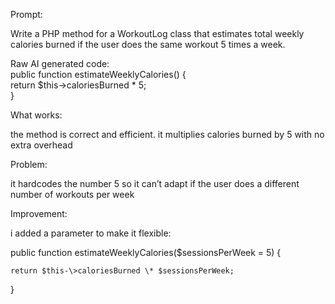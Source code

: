Prompt: 

Write a PHP method for a WorkoutLog class that estimates total weekly calories burned if the user does the same workout 5 times a week.

Raw AI generated code:   
public function estimateWeeklyCalories() {  
  	  return $this-\>caloriesBurned \* 5;  
}

What works: 

the method is correct and efficient. it multiplies calories burned by 5 with no extra overhead

Problem: 

it hardcodes the number 5 so it can’t adapt if the user does a different number of workouts per week

Improvement: 

i added a parameter to make it flexible:

public function estimateWeeklyCalories($sessionsPerWeek \= 5\) {

    return $this-\>caloriesBurned \* $sessionsPerWeek;

}